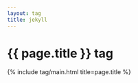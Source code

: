 ```yaml
---
layout: tag
title: jekyll
---
```


# {{ page.title }} tag

{% include tag/main.html title=page.title %}